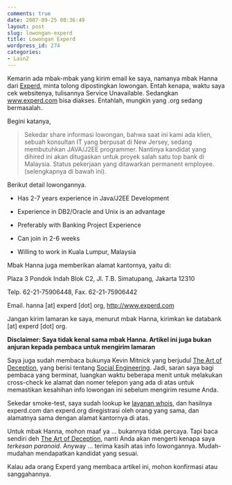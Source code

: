 ```yaml
---
comments: true
date: 2007-09-25 08:36:49
layout: post
slug: lowongan-experd
title: Lowongan Experd
wordpress_id: 274
categories:
- Lain2
---
```


Kemarin ada mbak-mbak yang kirim email ke saya, namanya mbak Hanna dari [Experd](http://www.experd.org), minta tolong dipostingkan lowongan. Entah kenapa, waktu saya cek websitenya, tulisannya Service Unavailable. Sedangkan www.experd.com bisa diakses. Entahlah, mungkin yang .org sedang bermasalah.

Begini katanya, 


> Sekedar share informasi lowongan, bahwa saat ini kami ada klien, sebuah konsultan IT yang berpusat di New Jersey, sedang membutuhkan JAVA/J2EE programmer. Nantinya kandidat yang dihired ini akan ditugaskan untuk proyek salah satu top bank di Malaysia. Status pekerjaan yang ditawarkan permanent employee. (selengkapnya di bawah ini).



Berikut detail lowongannya. 



	
  * Has 2-7 years experience in Java/J2EE Development

	
  * Experience in DB2/Oracle and Unix is an advantage

	
  * Preferably with Banking Project Experience

	
  * Can join in 2-6 weeks

	
  * Willing to work in Kuala Lumpur, Malaysia



Mbak Hanna juga memberikan alamat kantornya, yaitu di: 

Plaza 3 Pondok Indah Blok C2, Jl. T.B. Simatupang, Jakarta 12310   

Telp. 62-21-75906448, Fax. 62-21-75906442   

Email. hanna [at] experd [dot] org, http://www.experd.com 

Jangan kirim lamaran ke saya, menurut mbak Hanna, kirimkan ke databank [at] experd [dot] org. 

**Disclaimer: Saya tidak kenal sama mbak Hanna. Artikel ini juga bukan anjuran kepada pembaca untuk mengirim lamaran**

Saya juga sudah membaca bukunya Kevin Mitnick yang berjudul [The Art of Deception](http://www.flazx.com/ebook1002.php), yang berisi tentang [Social Engineering](http://en.wikipedia.org/wiki/Social_engineering_%28security%29). Jadi, saran saya bagi pembaca yang berminat, luangkan waktu beberapa menit untuk melakukan cross-check ke alamat dan nomer telepon yang ada di atas untuk memastikan kesahihan info lowongan ini sebelum mengirim resume Anda. 

Sekedar smoke-test, saya sudah lookup ke [layanan whois](http://www.who.is/), dan hasilnya experd.com dan experd.org diregistrasi oleh orang yang sama, dan alamatnya sama dengan alamat kantornya di atas. 

Untuk mbak Hanna, mohon maaf ya ... bukannya tidak percaya. Tapi baca sendiri deh [The Art of Deception](http://www.flazx.com/ebook4179.php), nanti Anda akan mengerti kenapa saya _terkesan paranoid_. Anyway ... terima kasih atas info lowongannya. Mudah-mudahan mendapatkan kandidat yang sesuai.

Kalau ada orang Experd yang membaca artikel ini, mohon konfirmasi atau sanggahannya.
